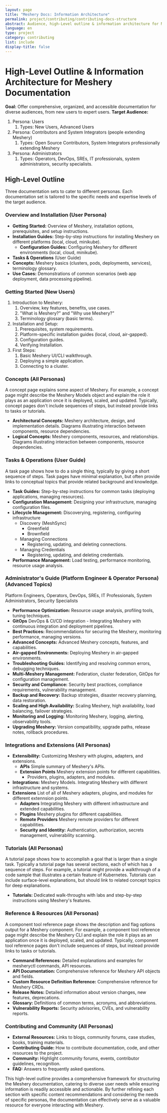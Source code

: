 ```yaml
---
layout: page
title: "Meshery Docs: Information Architecture"
permalink: project/contributing/contributing-docs-structure
abstract: Audience, high-Level outline & information architecture for Meshery Documentation
language: en
type: project
category: contributing
list: include
display-title: false
---
```


# High-Level Outline & Information Architecture for Meshery Documentation

**Goal:** Offer comprehensive, organized, and accessible documentation for diverse audiences, from new users to expert users.
**Target Audience:**

1. Persona: Users
   1. Types: New Users, Advanced Users
2. Persona: Contributors and System Integrators (people extending Meshery)
   1. Types: Open Source Contributors, System Integrators professionally extending Meshery
3. Persona: Administrators
   1. Types: Operators, DevOps, SREs, IT professionals, system administrators, security specialists.

## High-Level Outline

Three documentation sets to cater to different personas. Each documentation set is tailored to the specific needs and expertise levels of the target audience.

### Overview and Installation (User Persona)

- **Getting Started:** Overview of Meshery, installation options, prerequisites, and setup instructions.
- **Installation Guides:** Step-by-step instructions for installing Meshery on different platforms (local, cloud, minikube).
  - **Configuration Guides:** Configuring Meshery for different environments (local, cloud, minikube).
- **Tasks & Operations** (User Guide)
- **Concepts:** Meshery basics (clusters, pods, deployments, services), terminology glossary.
- **Use Cases:** Demonstrations of common scenarios (web app deployment, data processing pipeline).

### Getting Started (New Users)

1. Introduction to Meshery:
   1. Overview, key features, benefits, use cases.
   2. "What is Meshery?" and "Why use Meshery?"
   3. Terminology glossary (basic terms).
2. Installation and Setup:
   1. Prerequisites, system requirements.
   2. Platform-specific installation guides (local, cloud, air-gapped).
   3. Configuration guides.
   4. Verifying Installation.
3. First Steps:
   1. Basic Meshery UI/CLI walkthrough.
   2. Deploying a simple application.
   3. Connecting to a cluster.

### Concepts (All Personas)

A concept page explains some aspect of Meshery. For example, a concept page might describe the Meshery Models object and explain the role it plays as an application once it is deployed, scaled, and updated. Typically, concept pages don't include sequences of steps, but instead provide links to tasks or tutorials.

- **Architectural Concepts:** Meshery architecture, design, and implementation details. Diagrams illustrating interaction between components, resource dependencies.
- **Logical Concepts:** Meshery components, resources, and relationships. Diagrams illustrating interaction between components, resource dependencies.
<!-- - **Deep Dives:** Detailed explanations of core Meshery components. -->

### Tasks & Operations (User Guide)

A task page shows how to do a single thing, typically by giving a short sequence of steps. Task pages have minimal explanation, but often provide links to conceptual topics that provide related background and knowledge.

- **Task Guides:** Step-by-step instructions for common tasks (deploying applications, managing resources).
- **Configuration Management:** Designing your infrastructure, managing configuration files.
- **Lifecycle Management:** Discoverying, registering, configuring infrastructure
  - Discovery (MeshSync)
    - Greenfield
    - Brownfield
  - Managing Connections
    - Registering, updating, and deleting connections.
  - Managing Credentials
    - Registering, updating, and deleting credentials.
- **Performance Management:** Load testing, performance monitoring, resource usage analysis.
<!-- - **Workflows:** Step-by-step procedures for common tasks (rolling updates, blue-green deployments). -->

### Administrator's Guide (Platform Engineer & Operator Persona) (Advanced Topics)

Platform Engineers, Operators, DevOps, SREs, IT Professionals, System Administrators, Security Specialists

- **Performance Optimization:** Resource usage analysis, profiling tools, tuning techniques.
- **GitOps** DevOps & CI/CD integration - Integrating Meshery with continuous integration and deployment pipelines.
- **Best Practices:** Recommendations for securing the Meshery, monitoring performance, managing versions.
- **Advanced Concepts:** Advanced Meshery concepts, features, and capabilities.
- **Air-gapped Environments:** Deploying Meshery in air-gapped environments.
- **Troubleshooting Guides:** Identifying and resolving common errors, debugging techniques.
- **Multi-Meshery Management:** Federation, cluster federation, GitOps for configuration management.
- **Security and Compliance:** Security best practices, compliance requirements, vulnerability management.
- **Backup and Recovery:** Backup strategies, disaster recovery planning, data restoration.
- **Scaling and High Availability:** Scaling Meshery, high availability, load balancing, failover strategies.
- **Monitoring and Logging:** Monitoring Meshery, logging, alerting, observability tools.
- **Upgrading Meshery:** Version compatibility, upgrade paths, release notes, rollback procedures.

### Integrations and Extensions (All Personas)

- **Extensibility:** Customizing Meshery with plugins, adapters, and extensions.
  - **APIs** Simple summary of Meshery's APIs.
  - **Extension Points** Meshery extension points for different capabilities.
    - Providers, plugins, adapters, and modules.
- **Integrations:** Meshery Models. Integrating Meshery with different infrastructure and systems.
- **Extensions** List of all of Meshery adapters, plugins, and modules for different extennsion points.
  - **Adapters** Integrating Meshery with different infrastructure and extended capabilities.
  - **Plugins** Meshery plugins for different capabilities.
  - **Remote Providers** Meshery remote providers for different capabilities.
  - **Security and Identity:** Authentication, authorization, secrets management, vulnerability scanning.

### Tutorials (All Personas)

A tutorial page shows how to accomplish a goal that is larger than a single task. Typically a tutorial page has several sections, each of which has a sequence of steps. For example, a tutorial might provide a walkthrough of a code sample that illustrates a certain feature of Kubernetes. Tutorials can include surface-level explanations, but should link to related concept topics for deep explanations.

- **Tutorials:** Dedicated walk-throughs with labs and step-by-step instructions using Meshery's features.

### Reference & Resources (All Personas)

A component tool reference page shows the description and flag options output for a Meshery component. For example, a component tool reference page might describe the Meshery CLI and explain the role it plays as an application once it is deployed, scaled, and updated. Typically, component tool reference pages don't include sequences of steps, but instead provide links to tasks or tutorials.

- **Command References:** Detailed explanations and examples for mesheryctl commands, API resources.
- **API Documentation:** Comprehensive reference for Meshery API objects and fields.
- **Custom Resource Definition Reference:** Comprehensive reference for Meshery CRDs.
- **Release Notes:** Detailed information about version changes, new features, deprecations.
- **Glossary:** Definitions of common terms, acronyms, and abbreviations.
- **Vulnerability Reports:** Security advisories, CVEs, and vulnerability reports.

### Contributing and Community (All Personas)

- **External Resources:** Links to blogs, community forums, case studies, books, training materials.
- **Contributing Guide:** How to contribute documentation, code, and other resources to the project.
- **Community:** Highlight community forums, events, contributor guidelines, recognition.
- **FAQ:** Answers to frequently asked questions.

This high-level outline provides a comprehensive framework for structuring the Meshery documentation, catering to diverse user needs while ensuring information is readily accessible and actionable. By further refining each section with specific content recommendations and considering the needs of specific personas, the documentation can effectively serve as a valuable resource for everyone interacting with Meshery.
</details>
